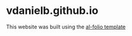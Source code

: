 # vdanielb.github.io
This website was built using the [al-folio template](https://github.com/alshedivat/al-folio)